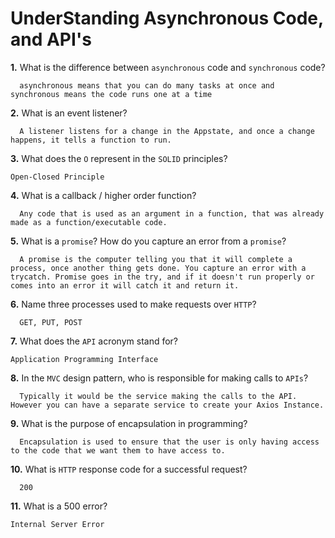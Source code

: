 # UnderStanding Asynchronous Code, and API's

**1.** What is the difference between `asynchronous` code and `synchronous` code?
<!-- enter you answer in the space below -->
```
  asynchronous means that you can do many tasks at once and synchronous means the code runs one at a time
```
**2.** What is an event listener?
<!-- enter you answer in the space below -->
```
  A listener listens for a change in the Appstate, and once a change happens, it tells a function to run.
```
**3.** What does the `O` represent in the `SOLID` principles?
<!-- enter you answer in the space below -->
```
Open-Closed Principle
```
**4.** What is a callback / higher order function?
<!-- enter you answer in the space below -->
```
  Any code that is used as an argument in a function, that was already made as a function/executable code.
```
**5.** What is a `promise`? How do you capture an error from a `promise`?
<!-- enter you answer in the space below -->
```
  A promise is the computer telling you that it will complete a process, once another thing gets done. You capture an error with a trycatch. Promise goes in the try, and if it doesn't run properly or comes into an error it will catch it and return it.
```
**6.** Name three processes used to make requests over `HTTP`?
<!-- enter you answer in the space below -->
```
  GET, PUT, POST
```
**7.** What does the `API` acronym stand for?
<!-- enter you answer in the space below -->
```
Application Programming Interface
```
**8.** In the `MVC` design pattern, who is responsible for making calls to `APIs`?
<!-- enter you answer in the space below -->
```
  Typically it would be the service making the calls to the API. However you can have a separate service to create your Axios Instance.
```
**9.** What is the purpose of encapsulation in programming?
<!-- enter you answer in the space below -->
```
  Encapsulation is used to ensure that the user is only having access to the code that we want them to have access to.
```
**10.** What is `HTTP` response code for a successful request?
<!-- enter you answer in the space below -->
```
  200
```
**11.** What is a 500 error?
<!-- enter you answer in the space below -->
```
Internal Server Error
```